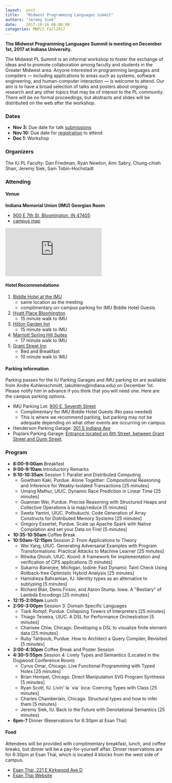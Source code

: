```yaml
--- 
layout:  post 
title:   "Midwest Programming Languages Summit"
authors: "Jeremy Siek"
date:    2017-10-16 06:00:00
categories: MWPLS Fall2017
--- 
```


**The Midwest Programming Languages Summit is meeting on
December 1st, 2017 at Indiana University.**

The Midwest PL Summit is an informal workshop to foster the exchange
of ideas and to promote collaboration among faculty and students in
the Greater Midwest area. Anyone interested in programming languages
and compilers — including applications to areas such as systems,
software engineering, and human-computer interaction — is welcome to
attend. Our aim is to have a broad selection of talks and posters
about ongoing research and any other topics that may be of interest to
the PL community. There will be no formal proceedings, but abstracts
and slides will be distributed on the web after the workshop.

### Dates

- **Nov 3:** Due date for talk [submissions](https://docs.google.com/forms/d/e/1FAIpQLSetI0kEof7j36wy8wICLZNNi-qENRQsSziPcCMxoqtyYfGPwQ/viewform)
- **Nov 10:** Due date for [registration](https://docs.google.com/forms/d/e/1FAIpQLSetI0kEof7j36wy8wICLZNNi-qENRQsSziPcCMxoqtyYfGPwQ/viewform) to attend
- **Dec 1:** Workshop

### Organizers
The IU PL Faculty: Dan Friedman, Ryan Newton, Amr Sabry, Chung-chieh
Shan, Jeremy Siek, Sam Tobin-Hochstadt

### Attending

#### Venue

**Indiana Memorial Union (IMU) Georgian Room**
* [900 E 7th St, Bloomington, IN 47405](https://www.google.com/maps/place/IU+Memorial/@39.1676259,-86.5250467,17z/data=!4m8!1m2!2m1!1siu+memorial+union!3m4!1s0x886c66c1a73769f3:0x1d298d5a250815e9!8m2!3d39.1675742!4d-86.5233021)
* [campus map](https://map.iu.edu/iub/index.html)

<iframe src="https://www.google.com/maps/embed?pb=!1m18!1m12!1m3!1d3093.3120610676015!2d-86.52504673464163!3d39.167625929530026!2m3!1f0!2f0!3f0!3m2!1i1024!2i768!4f13.1!3m3!1m2!1s0x886c66c1a73769f3%3A0x1d298d5a250815e9!2sIU+Memorial!5e0!3m2!1sen!2sus!4v1510186101467" frameborder="0" style="border:0" allowfullscreen></iframe>


#### Hotel Recommendations

1. [Biddle Hotel at the IMU](https://imu.indiana.edu/hotel/index.html)
   - same location as the meeting
   - complimentary on-campus parking for IMU Biddle Hotel Guests
2. [Hyatt Place Bloomington](https://bloomington.place.hyatt.com/)
   - 15 minute walk to IMU
3. [Hilton Garden Inn](http://hiltongardeninn3.hilton.com/en/hotels/indiana/hilton-garden-inn-bloomington-BMGINGI/index.html)
   - 15 minute walk to IMU
4. [Marriott Spring Hill Suites](http://www.marriott.com/hotels/travel/bmgsh-springhill-suites-bloomington/)
   - 17 minute walk to IMU
5. [Grant Street Inn](https://www.grantstinn.com/)
   - Bed and Breakfast 
   - 10 minute walk to IMU
     
#### Parking information

Parking passes for the IU Parking Garages and IMU parking lot are
available from Andre Kuhlenschmidt,
(&#097;&#107;&#117;&#104;&#108;&#101;&#110;&#115;&#064;&#105;&#110;&#100;&#105;&#097;&#110;&#097;&#046;&#101;&#100;&#117;)
on December 1st. Please notify him in advance if you think that you
will need one. Here are the campus parking options.

- IMU Parking Lot: [900 E. Seventh Street](https://www.google.com/maps/place/Memorial+Union+Parking+Lot,+Bloomington,+IN+47405/@39.1677866,-86.5237674,17z/data=!3m1!4b1!4m13!1m7!3m6!1s0x886c66c1a1a43b73:0x2a21cc87a4f69e7f!2sIndiana+Memorial+Union+Bldg,+900+E+7th+St,+Bloomington,+IN+47405!3b1!8m2!3d39.1677028!4d-86.5237071!3m4!1s0x886c66c0f6e1a393:0x1dbd416ce24eab28!8m2!3d39.1677954!4d-86.5215619)
  - Complimentary for IMU Biddle Hotel Guests (No pass needed)
  - This is where we recommend parking, but parking may not be
    adequate depending on what other events are occurring on campus.
- Henderson Parking Garage: [301 S Indiana Ave](https://www.google.com/maps/place/Henderson+Parking+Garage,+301+S+Indiana+Ave,+Bloomington,+IN+47401/@39.1635416,-86.528532,17z/data=!3m1!4b1!4m5!3m4!1s0x886c66e9bb3cffa1:0x7e26e18109712da!8m2!3d39.1635615!4d-86.5263274)
- Poplars Parking Garage: [Entrance located on 6th Street, between Grant Street and Dunn Street](https://www.google.com/maps/place/Parking+Garage+-+Poplars,+Bloomington,+IN+47408/@39.1678104,-86.5293984,19z/data=!3m1!4b1!4m8!1m2!2m1!1sIndiana+university+poplars+parking+gargage!3m4!1s0x886c66c2df8212a5:0x98d3484c8b05ff1b!8m2!3d39.1677521!4d-86.5287835).

### Program

* **8:00-9:00am** Breakfast
* **9:00-9:10am** Introductory Remarks 
* **9:10-10:35am** Session 1: Parallel and Distributed Computing
  * Gowtham Kaki, Purdue. Alone Together: Compositional Reasoning and
    Inference for Weakly-Isolated Transactions [25 minutes]
  * Umang Mathur, UIUC. Dynamic Race Prediction in Linear Time [25
    minutes]
  * Guannan Wei, Purdue. Precise Reasoning with Structured Heaps and
    Collective Operations à la map/reduce [5 minutes]
  * Sweta Yamini, UIUC. Pothukuchi. Code Generation of Array
    Constructs for Distributed Memory Systems [25 minutes]
  * Gregory Essertel, Purdue. Scale up Apache Spark with Native
    Compilation and set your Data on Fire! [5 minutes]
* **10:35-10:50am** Coffee Break
* **10:50am-12:15pm** Session 2: From Applications to Theory
  * Wei Yang, UIUC. Generating Adversarial Examples with Program
    Transformations: Practical Attacks to Machine Learner [25 minutes]
  * Ritwika Ghosh, UIUC. Koord: A framework for implementation and
    verification of CPS applications [5 minutes]
  * Sukarno Banerjee, Michigan. Iodine: Fast Dynamic Taint Check Using
    Rollback-free Optimistic Hybrid Analysis [25 minutes]
  * Hamidreza Bahramian, IU. Identity types as an alternative to
    subtyping [5 minutes]
  * Richard Blair, Denis Firsov, and Aaron Stump. Iowa. A "Bestiary"
    of Lambda Encodings [25 minutes]
* **12:15-2:00pm** Lunch
* **2:00-3:00pm** Session 3: Domain Specific Languages
  * Tiark Rompf, Purdue. Collapsing Towers of Interpreters [25
    minutes]
  * Thiago Teixeira, UIUC. A DSL for Performance Orchestration [5
    minutes]
  * Charisee Chiw, Chicago. Developing a DSL to visualize finite
    element data [25 minutes]
  * Ruby Tahboub, Purdue. How to Architect a Query Compiler, Revisited
    [5 minutes]
* **3:00-4:30pm** Coffee Break and Poster Session
* **4:30-5:55pm** Session 4: Lively Types and Semantics (Located in the Dogwood Conference Room)
  * Cyrus Omar, Chicago. Live Functional Programming with Typed Holes
    [25 minutes]
  * Brian Hempel, Chicago. Direct Manipulation SVG Program Synthesis
    [5 minutes]
  * Ryan Scott, IU. Livin' la \`via\` loca: Coercing Types with Class
    [25 minutes]
  * Charles Chamberlain, Chicago. Structural types and how to infer
    them [5 minutes]
  * Jeremy Siek, IU. Back to the Future with Denotational Semantics
    [25 minutes]
* **6pm-?** Dinner (Reservations for 6:30pm at Esan Thai)

#### Food

Attendees will be provided with complimentary breakfast, lunch, and
coffee breaks, but dinner will be a pay-for-yourself affair.  Dinner
reservations are for 6:30pm at Esan Thai, which is located 4 blocks
from the west side of campus. 
* [Esan Thai, 221 E Kirkwood Ave D](https://goo.gl/maps/kMNYCDT8rzL2)
* [Esan Thai Website](http://www.esanthairest.com/)

